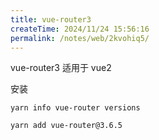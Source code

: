 ```yaml
---
title: vue-router3
createTime: 2024/11/24 15:56:16
permalink: /notes/web/2kvohiq5/
---
```

 vue-router3 适用于 vue2

安装

`yarn info vue-router versions`

`yarn add vue-router@3.6.5`

